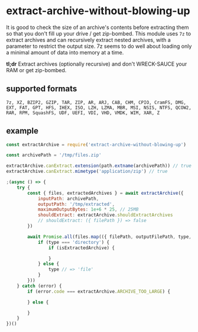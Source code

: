 # extract-archive-without-blowing-up

It is good to check the size of an archive's contents before extracting them so that you don't fill up your drive / get zip-bombed. This module uses `7z` to extract archives and can recursively extract nested archives, with a parameter to restrict the output size. 7z seems to do well about loading only a minimal amount of data into memory at a time.

**tl;dr** Extract archives (optionally recursive) and don't WRECK-SAUCE your RAM or get zip-bombed.

## supported formats

```
7z, XZ, BZIP2, GZIP, TAR, ZIP, AR, ARJ, CAB, CHM, CPIO, CramFS, DMG, EXT, FAT, GPT, HFS, IHEX, ISO, LZH, LZMA, MBR, MSI, NSIS, NTFS, QCOW2, RAR, RPM, SquashFS, UDF, UEFI, VDI, VHD, VMDK, WIM, XAR, Z
```

## example

```js
const extractArchive = require('extract-archive-without-blowing-up')

const archivePath = '/tmp/files.zip'

extractArchive.canExtract.extension(path.extname(archivePath)) // true
extractArchive.canExtract.mimetype('application/zip') // true

;(async () => {
	try {
		const { files, extractedArchives } = await extractArchive({
			inputPath: archivePath,
			outputPath: '/tmp/extracted',
			maximumOutputBytes: 1e+6 * 25, // 25MB
			shouldExtract: extractArchive.shouldExtractArchives
			// shouldExtract: ({ filePath }) => false
		})

		await Promise.all(files.map(({ filePath, outputFilePath, type, isExtractedArchive }) => {
			if (type === 'directory') {
				if (isExtractedArchive) {

				}
			} else {
				type // => 'file'
			}
		}))
	} catch (error) {
		if (error.code === extractArchive.ARCHIVE_TOO_LARGE) {

		} else {

		}
	}
})()
```
